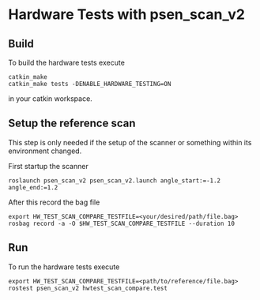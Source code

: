 <!--
Copyright (c) 2020-2021 Pilz GmbH & Co. KG

Licensed under the Apache License, Version 2.0 (the "License");
you may not use this file except in compliance with the License.
You may obtain a copy of the License at

    http://www.apache.org/licenses/LICENSE-2.0

Unless required by applicable law or agreed to in writing, software
distributed under the License is distributed on an "AS IS" BASIS,
WITHOUT WARRANTIES OR CONDITIONS OF ANY KIND, either express or implied.
See the License for the specific language governing permissions and
limitations under the License.

-->

# Hardware Tests with psen_scan_v2

## Build
To build the hardware tests execute
```
catkin_make
catkin_make tests -DENABLE_HARDWARE_TESTING=ON
```
in your catkin workspace.

## Setup the reference scan
This step is only needed if the setup of the scanner or something within its environment changed.

First startup the scanner
```
roslaunch psen_scan_v2 psen_scan_v2.launch angle_start:=-1.2 angle_end:=1.2
```

After this record the bag file

```
export HW_TEST_SCAN_COMPARE_TESTFILE=<your/desired/path/file.bag>
rosbag record -a -O $HW_TEST_SCAN_COMPARE_TESTFILE --duration 10
```

## Run
To run the hardware tests execute
```
export HW_TEST_SCAN_COMPARE_TESTFILE=<path/to/reference/file.bag>
rostest psen_scan_v2 hwtest_scan_compare.test
```
